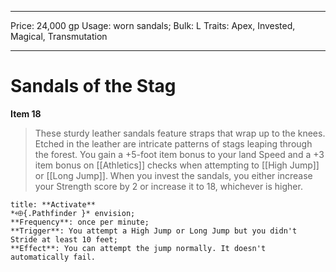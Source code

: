 
---
Price: 24,000 gp
Usage: worn sandals;
Bulk: L
Traits: Apex, Invested, Magical, Transmutation

---

# Sandals of the Stag

**Item 18**

> These sturdy leather sandals feature straps that wrap up to the knees. Etched in the leather are intricate patterns of stags leaping through the forest. You gain a +5-foot item bonus to your land Speed and a +3 item bonus on [[Athletics]] checks when attempting to [[High Jump]] or [[Long Jump]]. When you invest the sandals, you either increase your Strength score by 2 or increase it to 18, whichever is higher.

```ad-embed-ability
title: **Activate**
*⬲{.Pathfinder }* envision; 
**Frequency**: once per minute;
**Trigger**: You attempt a High Jump or Long Jump but you didn't Stride at least 10 feet;
**Effect**: You can attempt the jump normally. It doesn't automatically fail.

```
